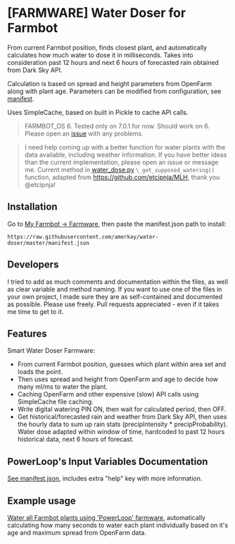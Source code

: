 # [FARMWARE] Water Doser for Farmbot

From current Farmbot position, finds closest plant, and automatically calculates how much water to dose it in milliseconds. Takes into consideration past 12 hours and next 6 hours of forecasted rain obtained from Dark Sky API.

Calculation is based on spread and height parameters from OpenFarm along with plant age. Parameters can be modified from configuration, see [manifest](manifest.json).

Uses SimpleCache, based on built in Pickle to cache API calls.

> FARMBOT_OS 6. Tested only on 7.0.1 for now. Should work on 6. Please open an [issue](../../issues) with any problems.

> I need help coming up with a better function for water plants with the data available, including weather information. If you have better ideas than the current implementation, please open an issue or message me. Current method in [water_dose.py](https://github.com/amerkay/water-doser/blob/master/src/water_dose.py) `\_get_supposed_watering()` function, adapted from https://github.com/etcipnja/MLH, thank you @etcipnja!

## Installation

Go to [My Farmbot -> Farmware](https://my.farm.bot/app/farmware/), then paste the manifest.json path to install:
```
https://raw.githubusercontent.com/amerkay/water-doser/master/manifest.json
```

## Developers

I tried to add as much comments and documentation within the files, as well as clear variable and method naming. If you want to use one of the files in your own project, I made sure they are as self-contained and documented as possible. Please use freely. Pull requests appreciated - even if it takes me time to get to it.

## Features

Smart Water Doser Farmware:

- From current Farmbot position, guesses which plant within area set and loads the point.
- Then uses spread and height from OpenFarm and age to decide how many ml/ms to water the plant.
- Caching OpenFarm and other expensive (slow) API calls using SimpleCache file caching.
- Write digital watering PIN ON, then wait for calculated period, then OFF.
- Get historical/forecasted rain and weather from Dark Sky API, then uses the hourly data to sum up rain stats (precipIntensity * precipProbability). Water dose adapted within window of time, hardcoded to past 12 hours historical data, next 6 hours of forecast.

## PowerLoop's Input Variables Documentation

[See manifest.json](manifest.json), includes extra "help" key with more information.

## Example usage

[Water all Farmbot plants using 'PowerLoop' farmware](https://github.com/amerkay/powerloop/blob/master/examples/Smart%20Watering%20for%20Farmbot.md), automatically calculating how many seconds to water each plant individually based on it's age and maximum spread from OpenFarm data.
